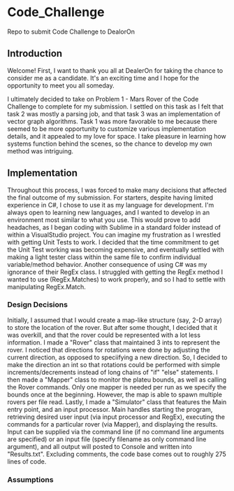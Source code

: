# Code_Challenge
Repo to submit Code Challenge to DealorOn

## Introduction

Welcome! First, I want to thank you all at DealerOn for taking the chance to consider me as a candidate. It's an exciting time 
and I hope for the opportunity to meet you all someday.

I ultimately decided to take on Problem 1 - Mars Rover of the Code Challenge to complete for my submission. I settled on this 
task as I felt that task 2 was mostly a parsing job, and that task 3 was an implementation of vector graph algorithms. 
Task 1 was more favorable to me because there seemed to be more opportunity to customize various implementation details, and
it appealed to my love for space. I take pleasure in learning how systems function behind the scenes, so the chance to develop my own method was intriguing.

## Implementation

Throughout this process, I was forced to make many decisions that affected the final outcome of my submission. For starters, 
despite having limited experience in C#, I chose to use it as my language for development. I'm always open to learning new 
languages, and I wanted to develop in an environment most similar to what you use. This would prove to add headaches, as I
began coding with Sublime in a standard folder instead of within a VisualStudio project. You can imagine my frustration as I 
wrestled with getting Unit Tests to work. I decided that the time commitment to get the Unit Test working
was becoming expensive, and eventually settled with making a light tester class within the same file to confirm individual
variable/method behavior. Another consequence of using C# was my ignorance of their RegEx class. I struggled with getting the 
RegEx method I wanted to use (RegEx.Matches) to work properly, and so I had to settle with manipulating RegEx.Match.

### Design Decisions

Initially, I assumed that I would create a map-like structure (say, 2-D array) to store the location of the rover.
But after some thought, I decided that it was overkill, and that the rover could be represented with a lot less information.
I made a "Rover" class that maintained 3 ints to represent the rover. I noticed that directions for rotations were done
by adjusting the current direction, as opposed to speciifying a new direction. So, I decided to make the direction an int 
so that rotations could be performed with simple increments/decrements instead of long chains of "if" "else" statements.
I then made a "Mapper" class to monitor the plateu bounds, as well as calling the Rover commands. Only one mapper is needed 
per run as we specify the bounds once at the beginning. However, the map is able to spawn multiple rovers per file read.
Lastly, I made a "Simulator" class that features the Main entry point, and an input processor. Main handles starting the program, 
retrieving desired user input (via input processor and RegEx), executing the commands for a particular rover (via Mapper),
and displaying the results. Input can be supplied via the command line (if no command line arguments are specified) or an input 
file (specify filename as only command line argument), and all output will posted to Console and written into "Results.txt".
Excluding comments, the code base comes out to roughly 275 lines of code.

### Assumptions

